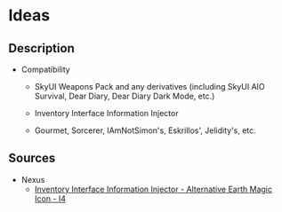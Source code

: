 # Ideas

## Description

- Compatibility

  - SkyUI Weapons Pack and any derivatives (including SkyUI AIO Survival, Dear Diary, Dear Diary Dark Mode, etc.)

  - Inventory Interface Information Injector

  - Gourmet, Sorcerer, IAmNotSimon's, Eskrillos', Jelidity's, etc.

## Sources

- Nexus
  - [Inventory Interface Information Injector - Alternative Earth Magic Icon - I4](https://www.nexusmods.com/skyrimspecialedition/mods/92170)
